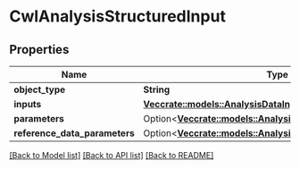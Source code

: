 # CwlAnalysisStructuredInput

## Properties

Name | Type | Description | Notes
------------ | ------------- | ------------- | -------------
**object_type** | **String** |  | 
**inputs** | [**Vec<crate::models::AnalysisDataInput>**](AnalysisDataInput.md) |  | 
**parameters** | Option<[**Vec<crate::models::AnalysisParameterInput>**](AnalysisParameterInput.md)> |  | [optional]
**reference_data_parameters** | Option<[**Vec<crate::models::AnalysisReferenceDataParameter>**](AnalysisReferenceDataParameter.md)> |  | [optional]

[[Back to Model list]](../README.md#documentation-for-models) [[Back to API list]](../README.md#documentation-for-api-endpoints) [[Back to README]](../README.md)



